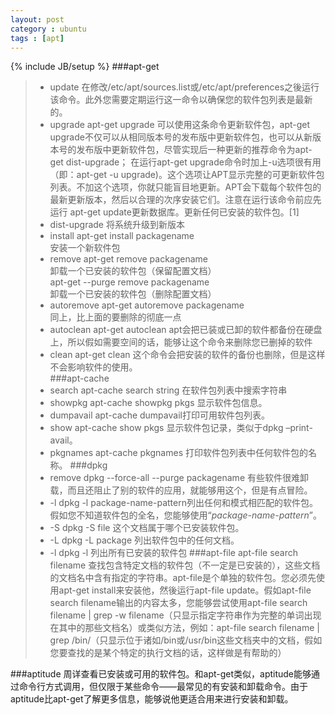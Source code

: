 ```yaml
---
layout: post
category : ubuntu
tags : [apt]
---
```

{% include JB/setup %}
###apt-get
>+ update
	在修改/etc/apt/sources.list或/etc/apt/preferences之後运行该命令。此外您需要定期运行这一命令以确保您的软件包列表是最新的。  
>+ upgrade
	apt-get upgrade
	可以使用这条命令更新软件包，apt-get upgrade不仅可以从相同版本号的发布版中更新软件包，也可以从新版本号的发布版中更新软件包，尽管实现后一种更新的推荐命令为apt-get dist-upgrade；
	在运行apt-get upgrade命令时加上-u选项很有用（即：apt-get -u upgrade)。这个选项让APT显示完整的可更新软件包列表。不加这个选项，你就只能盲目地更新。APT会下载每个软件包的最新更新版本，然后以合理的次序安装它们。注意在运行该命令前应先运行 apt-get update更新数据库。更新任何已安装的软件包。[1]  
>+ dist-upgrade
	将系统升级到新版本
>+ install
	apt-get install packagename  
	安装一个新软件包  
>+ remove
	apt-get remove packagename  
	卸载一个已安装的软件包（保留配置文档）  
	apt-get --purge remove packagename  
	卸载一个已安装的软件包（删除配置文档）  
>+ autoremove
	apt-get autoremove packagename  
	同上，比上面的要删除的彻底一点  
>+ autoclean
	apt-get autoclean
	apt会把已装或已卸的软件都备份在硬盘上，所以假如需要空间的话，能够让这个命令来删除您已删掉的软件  
>+ clean
	apt-get clean
	这个命令会把安装的软件的备份也删除，但是这样不会影响软件的使用。  
###apt-cache
>+ search
	apt-cache search string
	在软件包列表中搜索字符串
>+ showpkg
	apt-cache showpkg pkgs
	显示软件包信息。
>+ dumpavail
	apt-cache dumpavail打印可用软件包列表。
>+ show
	apt-cache show pkgs
	显示软件包记录，类似于dpkg –print-avail。
>+ pkgnames
	apt-cache pkgnames
	打印软件包列表中任何软件包的名称。
###dpkg
>+ remove
	dpkg --force-all --purge packagename
	有些软件很难卸载，而且还阻止了别的软件的应用，就能够用这个，但是有点冒险。
>+ -l
	dpkg -l package-name-pattern列出任何和模式相匹配的软件包。假如您不知道软件包的全名，您能够使用“*package-name-pattern*”。
>+ -S
	dpkg -S file
	这个文档属于哪个已安装软件包。
>+ -L
	dpkg -L package
	列出软件包中的任何文档。
>+ -l 
	dpkg -l
	列出所有已安装的软件包
###apt-file
	apt-file search filename
	查找包含特定文档的软件包（不一定是已安装的），这些文档的文档名中含有指定的字符串。apt-file是个单独的软件包。您必须先使用apt-get install来安装他，然後运行apt-file update。假如apt-file search filename输出的内容太多，您能够尝试使用apt-file search filename | grep -w filename（只显示指定字符串作为完整的单词出现在其中的那些文档名）或类似方法，例如：apt-file search filename | grep /bin/（只显示位于诸如/bin或/usr/bin这些文档夹中的文档，假如您要查找的是某个特定的执行文档的话，这样做是有帮助的）

###aptitude
	周详查看已安装或可用的软件包。和apt-get类似，aptitude能够通过命令行方式调用，但仅限于某些命令——最常见的有安装和卸载命令。由于aptitude比apt-get了解更多信息，能够说他更适合用来进行安装和卸载。
